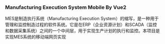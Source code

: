 ### Manufacturing Execution System Mobile By Vue2
MES是制造执行系统（Manufacturing Execution System）的缩写，是一种用于管理和监控制造过程的软件系统。它是在ERP（企业资源计划）和SCADA（监控和数据采集系统）之间的一个中间层，用于实现生产计划的执行和监控。本项目是实现MES系统的移动端网页实现